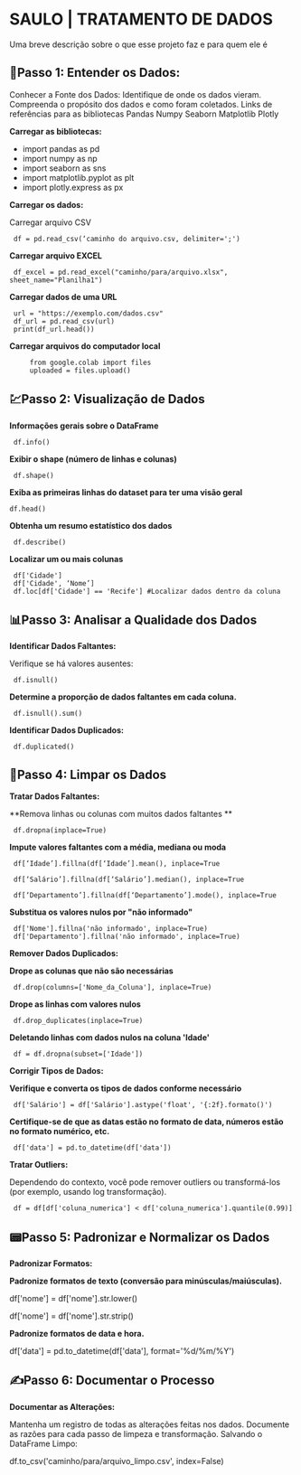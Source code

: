 
# SAULO | **TRATAMENTO DE DADOS**

Uma breve descrição sobre o que esse projeto faz e para quem ele é

## 🔎Passo 1: Entender os Dados:

Conhecer a Fonte dos Dados:
Identifique de onde os dados vieram.
Compreenda o propósito dos dados e como foram coletados.
Links de referências para as bibliotecas
Pandas
Numpy
Seaborn
Matplotlib
Plotly

**Carregar as bibliotecas:**

* import pandas as pd
* import numpy as np
* import seaborn as sns
* import matplotlib.pyplot as plt
* import plotly.express as px

**Carregar os dados:**

Carregar arquivo CSV

     df = pd.read_csv(‘caminho do arquivo.csv, delimiter=';')


**Carregar arquivo EXCEL**

     df_excel = pd.read_excel("caminho/para/arquivo.xlsx", sheet_name="Planilha1")


**Carregar dados de uma URL**

     url = "https://exemplo.com/dados.csv" 
     df_url = pd.read_csv(url)
     print(df_url.head())
	
**Carregar arquivos do computador local**

	     from google.colab import files
	     uploaded = files.upload()


## 💹Passo 2: Visualização de Dados
**Informações gerais sobre o DataFrame**

     df.info()

**Exibir o shape (número de linhas e colunas)**

     df.shape()

**Exiba as primeiras linhas do dataset para ter uma visão geral**

    df.head()

**Obtenha um resumo estatístico dos dados**

     df.describe()

**Localizar um ou mais colunas**

     df['Cidade'] 
     df['Cidade', ‘Nome’] 
     df.loc[df['Cidade'] == 'Recife'] #Localizar dados dentro da coluna

## 📊Passo 3: Analisar a Qualidade dos Dados
**Identificar Dados Faltantes:**

Verifique se há valores ausentes:

     df.isnull()

**Determine a proporção de dados faltantes em cada coluna.**

     df.isnull().sum()

**Identificar Dados Duplicados:**

     df.duplicated()
## 🧹Passo 4: Limpar os Dados
**Tratar Dados Faltantes:**

**Remova linhas ou colunas com muitos dados faltantes **

     df.dropna(inplace=True)

**Impute valores faltantes com a média, mediana ou moda**

     df[‘Idade’].fillna(df[‘Idade’].mean(), inplace=True

     df[‘Salário’].fillna(df[‘Salário’].median(), inplace=True

     df[‘Departamento’].fillna(df[‘Departamento’].mode(), inplace=True

**Substitua os valores nulos por "não informado"**

     df['Nome'].fillna('não informado', inplace=True) 
     df['Departamento'].fillna('não informado', inplace=True)
**Remover Dados Duplicados:**

**Drope as colunas que não são necessárias**

     df.drop(columns=['Nome_da_Coluna'], inplace=True)

**Drope as linhas com valores nulos**

     df.drop_duplicates(inplace=True)

**Deletando linhas com dados nulos na coluna 'Idade'**

     df = df.dropna(subset=['Idade'])
**Corrigir Tipos de Dados:**

**Verifique e converta os tipos de dados conforme necessário**

     df['Salário'] = df['Salário'].astype('float', '{:2f}.formato()')
**Certifique-se de que as datas estão no formato de data, números estão no formato numérico, etc.**

     df['data'] = pd.to_datetime(df['data'])

**Tratar Outliers:**

Dependendo do contexto, você pode remover outliers ou transformá-los (por
exemplo, usando log transformação).

     df = df[df['coluna_numerica'] < df['coluna_numerica'].quantile(0.99)]
## 📟Passo 5: Padronizar e Normalizar os Dados
**Padronizar Formatos:**

**Padronize formatos de texto (conversão para minúsculas/maiúsculas).**

df['nome'] = df['nome'].str.lower()

df['nome'] = df['nome'].str.strip()

**Padronize formatos de data e hora.**

df['data'] = pd.to_datetime(df['data'], format='%d/%m/%Y')
## ✍️Passo 6: Documentar o Processo
**Documentar as Alterações:**

Mantenha um registro de todas as alterações feitas nos dados.
Documente as razões para cada passo de limpeza e transformação.
Salvando o DataFrame Limpo:

df.to_csv('caminho/para/arquivo_limpo.csv', index=False)

